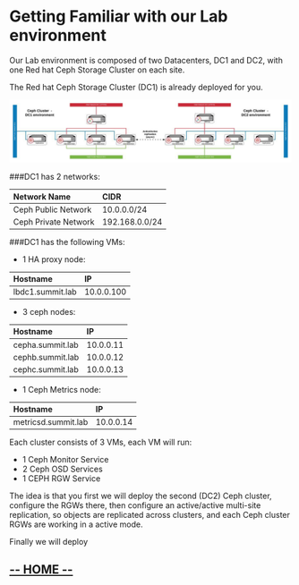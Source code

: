 # Getting Familiar with our Lab environment

Our Lab environment is composed of two Datacenters, DC1 and DC2,  with one Red hat Ceph Storage Cluster on each site.

The Red hat Ceph Storage Cluster (DC1) is already deployed for you.

<center><img src="labIntro4/images/lab_description.jpg" style="width:600px;" border=0/></center>

###DC1 has 2 networks:

| Network Name     | CIDR     |
| :------------- | :------------- |
| Ceph Public Network       |    10.0.0.0/24    |
| Ceph Private Network      |    192.168.0.0/24 |

###DC1 has the following VMs:


* 1 HA proxy node:

| Hostname     | IP     |
| :------------- | :------------- |
| lbdc1.summit.lab       |  10.0.0.100      |



* 3 ceph nodes:

| Hostname     | IP     |
| :------------- | :------------- |
| cepha.summit.lab       |  10.0.0.11     |
| cephb.summit.lab       |  10.0.0.12     |
| cephc.summit.lab       |  10.0.0.13     |  


* 1 Ceph Metrics node:

| Hostname     | IP     |
| :------------- | :------------- |
| metricsd.summit.lab       |  10.0.0.14     |



Each cluster consists of 3 VMs, each VM will run:

* 1 Ceph Monitor Service
* 2 Ceph OSD Services
* 1 CEPH RGW Service

The idea is that you first we will deploy the second (DC2) Ceph cluster, configure the RGWs there,
then configure an active/active multi-site replication, so objects are replicated across clusters,
and each Ceph cluster RGWs are working in a active mode.

Finally we will deploy


## [**-- HOME --**](https://redhatsummitlabs.gitlab.io/red-hat-ceph-storage-building-an-object-storage-active-active-multisite-solution/#/)
